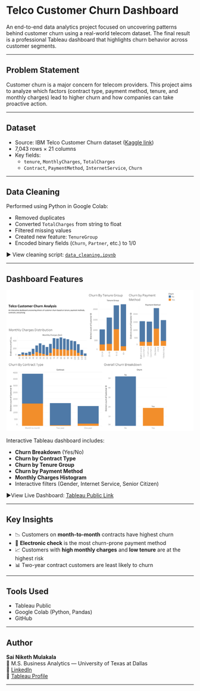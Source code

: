 # Telco Customer Churn Dashboard

An end-to-end data analytics project focused on uncovering patterns behind customer churn using a real-world telecom dataset. The final result is a professional Tableau dashboard that highlights churn behavior across customer segments.

---

## Problem Statement

Customer churn is a major concern for telecom providers. This project aims to analyze which factors (contract type, payment method, tenure, and monthly charges) lead to higher churn and how companies can take proactive action.

---

## Dataset

- Source: IBM Telco Customer Churn dataset ([Kaggle link](https://www.kaggle.com/datasets/blastchar/telco-customer-churn))
- 7,043 rows × 21 columns
- Key fields:
  - `tenure`, `MonthlyCharges`, `TotalCharges`
  - `Contract`, `PaymentMethod`, `InternetService`, `Churn`

---

## Data Cleaning

Performed using Python in Google Colab:
- Removed duplicates
- Converted `TotalCharges` from string to float
- Filtered missing values
- Created new feature: `TenureGroup`
- Encoded binary fields (`Churn`, `Partner`, etc.) to 1/0

▶ View cleaning script: [`data_cleaning.ipynb`](./data_cleaning.ipynb)

---

## Dashboard Features

![Dashboard Screenshot](./dashboard_screenshot.png)

Interactive Tableau dashboard includes:
- **Churn Breakdown** (Yes/No)
- **Churn by Contract Type**
- **Churn by Tenure Group**
- **Churn by Payment Method**
- **Monthly Charges Histogram**
- Interactive filters (Gender, Internet Service, Senior Citizen)

▶View Live Dashboard: [Tableau Public Link](https://public.tableau.com/app/profile/sai.niketh.mulakala/viz/p1_17491715393480/Dashboard1)

---

## Key Insights

- 📉 Customers on **month-to-month** contracts have highest churn
- 🧾 **Electronic check** is the most churn-prone payment method
- 📈 Customers with **high monthly charges** and **low tenure** are at the highest risk
- 📊 Two-year contract customers are least likely to churn

---

## Tools Used

- Tableau Public
- Google Colab (Python, Pandas)
- GitHub

---

## Author

**Sai Niketh Mulakala**  
📍 M.S. Business Analytics — University of Texas at Dallas  
🔗 [LinkedIn](https://www.linkedin.com/in/sai-niketh-mulakala)  
🔗 [Tableau Profile](https://public.tableau.com/app/profile/sai.niketh.mulakala)

---

